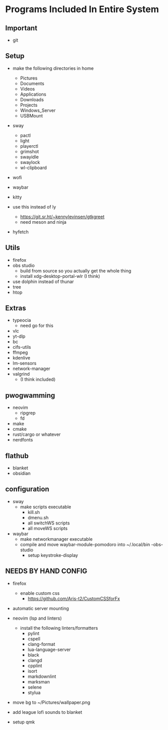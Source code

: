 # Programs Included In Entire System

## Important

- git

## Setup

- make the following directories in home
  - Pictures
  - Documents
  - Videos
  - Applications
  - Downloads
  - Projects
  - Windows_Server
  - USBMount

- sway
  - pactl
  - light
  - playerctl
  - grimshot
  - swayidle
  - swaylock
  - wl-clipboard
- wofi
- waybar
- kitty
- use this instead of ly
  - <https://git.sr.ht/~kennylevinsen/gtkgreet>
  - need meson and ninja
- hyfetch

## Utils

- firefox
- obs studio
  - build from source so you actually get the whole thing
  - install xdg-desktop-portal-wlr (I think)
- use dolphin instead of thunar
- tree
- htop

## Extras

- typeocia
  - need go for this
- vlc
- yt-dlp
- bc
- cifs-utils
- ffmpeg
- kdenlive
- lm-sensors
- network-manager
- valgrind
  - (I think included)

## pwogwamming

- neovim
  - ripgrep
  - fd
- make
- cmake
- rust/cargo or whatever
- nerdfonts  

## flathub

- blanket
- obsidian

## configuration

- sway
  - make scripts executable
    - kill.sh
    - dmenu.sh
    - all switchWS scripts
    - all moveWS scripts
- waybar
  - make networkmanager executable
  - compile and move waybar-module-pomodoro into ~/.local/bin
-obs-studio
    - setup keystroke-display

## NEEDS BY HAND CONFIG

- firefox
  - enable custom css
    - <https://github.com/Aris-t2/CustomCSSforFx>
- automatic server mounting
- neovim (lsp and linters)
  - install the following linters/formatters
    - pylint
    - cspell
    - clang-format
    - lua-language-server
    - black
    - clangd
    - cpplint
    - isort
    - markdownlint
    - marksman
    - selene
    - stylua

- move bg to ~/Pictures/wallpaper.png
- add league lofi sounds to blanket
- setup qmk
